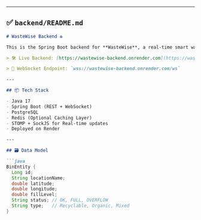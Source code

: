 
---

## ✅ `backend/README.md`

```markdown
# WasteWise Backend ♻️

This is the Spring Boot backend for **WasteWise**, a real-time smart waste bin monitoring platform.

> 🛠️ Live Backend: [https://wastewise-backend.onrender.com](https://wastewise-backend.onrender.com)

> 🔌 WebSocket Endpoint: `wss://wastewise-backend.onrender.com/ws`

---

## 📦 Tech Stack

- Java 17
- Spring Boot (REST + WebSocket)
- PostgreSQL
- Redis (Optional Caching Layer)
- STOMP + SockJS for Real-time updates
- Deployed on Render

---

## 🗃️ Data Model

```java
BinEntity {
  Long id;
  String locationName;
  double latitude;
  double longitude;
  double fillLevel;
  String status; // OK, FULL, OVERFLOW
  String type;   // Recyclable, Organic, Mixed
}
